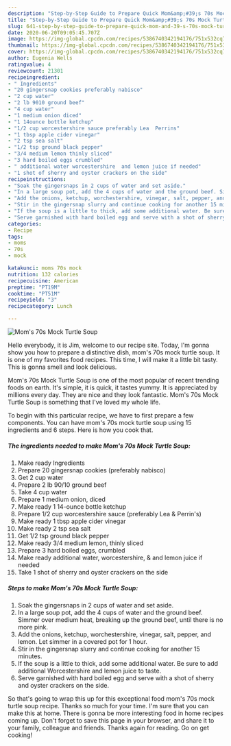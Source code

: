 ```yaml
---
description: "Step-by-Step Guide to Prepare Quick Mom&amp;#39;s 70s Mock Turtle Soup"
title: "Step-by-Step Guide to Prepare Quick Mom&amp;#39;s 70s Mock Turtle Soup"
slug: 641-step-by-step-guide-to-prepare-quick-mom-and-39-s-70s-mock-turtle-soup
date: 2020-06-20T09:05:45.707Z
image: https://img-global.cpcdn.com/recipes/5386740342194176/751x532cq70/moms-70s-mock-turtle-soup-recipe-main-photo.jpg
thumbnail: https://img-global.cpcdn.com/recipes/5386740342194176/751x532cq70/moms-70s-mock-turtle-soup-recipe-main-photo.jpg
cover: https://img-global.cpcdn.com/recipes/5386740342194176/751x532cq70/moms-70s-mock-turtle-soup-recipe-main-photo.jpg
author: Eugenia Wells
ratingvalue: 4
reviewcount: 21301
recipeingredient:
- " Ingredients"
- "20 gingersnap cookies preferably nabisco"
- "2 cup water"
- "2 lb 9010 ground beef"
- "4 cup water"
- "1 medium onion diced"
- "1 14ounce bottle ketchup"
- "1/2 cup worcestershire sauce preferably Lea  Perrins"
- "1 tbsp apple cider vinegar"
- "2 tsp sea salt"
- "1/2 tsp ground black pepper"
- "3/4 medium lemon thinly sliced"
- "3 hard boiled eggs crumbled"
- " additional water worcestershire  and lemon juice if needed"
- "1 shot of sherry and oyster crackers on the side"
recipeinstructions:
- "Soak the gingersnaps in 2 cups of water and set aside."
- "In a large soup pot, add the 4 cups of water and the ground beef. Simmer over medium heat, breaking up the ground beef, until there is no more pink."
- "Add the onions, ketchup, worchestershire, vinegar, salt, pepper, and lemon. Let simmer in a covered pot for 1 hour."
- "Stir in the gingersnap slurry and continue cooking for another 15 minutes."
- "If the soup is a little to thick, add some additional water. Be sure to add additional Worcestershire and lemon juice to taste."
- "Serve garnished with hard boiled egg and serve with a shot of sherry and oyster crackers on the side."
categories:
- Recipe
tags:
- moms
- 70s
- mock

katakunci: moms 70s mock 
nutrition: 132 calories
recipecuisine: American
preptime: "PT19M"
cooktime: "PT51M"
recipeyield: "3"
recipecategory: Lunch

---
```



![Mom&#39;s 70s Mock Turtle Soup](https://img-global.cpcdn.com/recipes/5386740342194176/751x532cq70/moms-70s-mock-turtle-soup-recipe-main-photo.jpg)

Hello everybody, it is Jim, welcome to our recipe site. Today, I'm gonna show you how to prepare a distinctive dish, mom&#39;s 70s mock turtle soup. It is one of my favorites food recipes. This time, I will make it a little bit tasty. This is gonna smell and look delicious.



Mom&#39;s 70s Mock Turtle Soup is one of the most popular of recent trending foods on earth. It's simple, it is quick, it tastes yummy. It is appreciated by millions every day. They are nice and they look fantastic. Mom&#39;s 70s Mock Turtle Soup is something that I've loved my whole life.


To begin with this particular recipe, we have to first prepare a few components. You can have mom&#39;s 70s mock turtle soup using 15 ingredients and 6 steps. Here is how you cook that.

<!--inarticleads1-->

##### The ingredients needed to make Mom&#39;s 70s Mock Turtle Soup:

1. Make ready  Ingredients
1. Prepare 20 gingersnap cookies (preferably nabisco)
1. Get 2 cup water
1. Prepare 2 lb 90/10 ground beef
1. Take 4 cup water
1. Prepare 1 medium onion, diced
1. Make ready 1 14-ounce bottle ketchup
1. Prepare 1/2 cup worcestershire sauce (preferably Lea &amp; Perrin&#39;s)
1. Make ready 1 tbsp apple cider vinegar
1. Make ready 2 tsp sea salt
1. Get 1/2 tsp ground black pepper
1. Make ready 3/4 medium lemon, thinly sliced
1. Prepare 3 hard boiled eggs, crumbled
1. Make ready  additional water, worcestershire, &amp; and lemon juice if needed
1. Take 1 shot of sherry and oyster crackers on the side




<!--inarticleads2-->

##### Steps to make Mom&#39;s 70s Mock Turtle Soup:

1. Soak the gingersnaps in 2 cups of water and set aside.
1. In a large soup pot, add the 4 cups of water and the ground beef. Simmer over medium heat, breaking up the ground beef, until there is no more pink.
1. Add the onions, ketchup, worchestershire, vinegar, salt, pepper, and lemon. Let simmer in a covered pot for 1 hour.
1. Stir in the gingersnap slurry and continue cooking for another 15 minutes.
1. If the soup is a little to thick, add some additional water. Be sure to add additional Worcestershire and lemon juice to taste.
1. Serve garnished with hard boiled egg and serve with a shot of sherry and oyster crackers on the side.




So that's going to wrap this up for this exceptional food mom&#39;s 70s mock turtle soup recipe. Thanks so much for your time. I'm sure that you can make this at home. There is gonna be more interesting food in home recipes coming up. Don't forget to save this page in your browser, and share it to your family, colleague and friends. Thanks again for reading. Go on get cooking!
